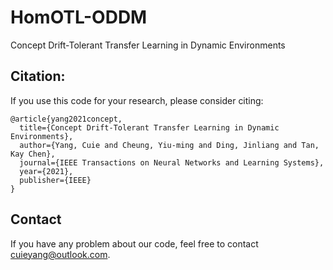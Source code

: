 # HomOTL-ODDM
Concept Drift-Tolerant Transfer Learning in Dynamic Environments

## Citation:
If you use this code for your research, please consider citing:

```
@article{yang2021concept,
  title={Concept Drift-Tolerant Transfer Learning in Dynamic Environments},
  author={Yang, Cuie and Cheung, Yiu-ming and Ding, Jinliang and Tan, Kay Chen},
  journal={IEEE Transactions on Neural Networks and Learning Systems},
  year={2021},
  publisher={IEEE}
}
```

## Contact
If you have any problem about our code, feel free to contact cuieyang@outlook.com.
